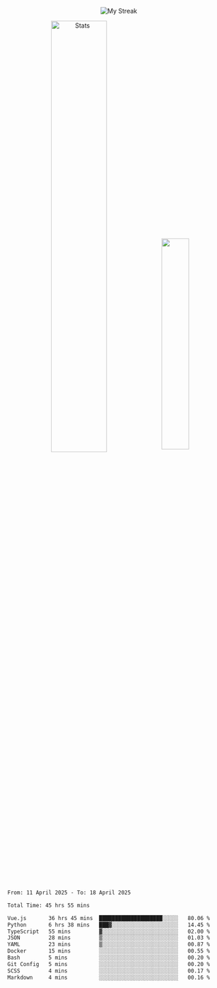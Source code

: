 <p align="center">
<picture>
  <source media="(prefers-color-scheme: dark)" srcset="http://github-readme-streak-stats.herokuapp.com?user=semolik&theme=dark&hide_border=true&background=DD272700">
  <img alt="My Streak" src="http://github-readme-streak-stats.herokuapp.com?user=semolik&hide_border=true">
</picture>
</p>
<div align="center">
  <picture>
    <source media="(prefers-color-scheme: dark)" srcset="https://github-readme-stats.vercel.app/api?username=semolik&show_icons=true&bg_color=DD272700&hide_border=true&theme=dark">
        <img alt="Stats" src="https://github-readme-stats.vercel.app/api?username=semolik&show_icons=true&bg_color=DD272700&hide_border=true" width="50%" >
  </picture>
  <sup>
  <picture>
  <source media="(prefers-color-scheme: dark)" srcset="https://github-readme-stats.vercel.app/api/top-langs/?username=semolik&layout=compact&hide_border=true&bg_color=DD272700&theme=dark">
  <img src="https://github-readme-stats.vercel.app/api/top-langs/?username=semolik&layout=compact&hide_border=true" width="35%" />
  </picture>
  </sup>
</div>
<!--START_SECTION:waka-->

```txt
From: 11 April 2025 - To: 18 April 2025

Total Time: 45 hrs 55 mins

Vue.js       36 hrs 45 mins  ████████████████████░░░░░   80.06 %
Python       6 hrs 38 mins   ███▓░░░░░░░░░░░░░░░░░░░░░   14.45 %
TypeScript   55 mins         ▓░░░░░░░░░░░░░░░░░░░░░░░░   02.00 %
JSON         28 mins         ▒░░░░░░░░░░░░░░░░░░░░░░░░   01.03 %
YAML         23 mins         ▒░░░░░░░░░░░░░░░░░░░░░░░░   00.87 %
Docker       15 mins         ░░░░░░░░░░░░░░░░░░░░░░░░░   00.55 %
Bash         5 mins          ░░░░░░░░░░░░░░░░░░░░░░░░░   00.20 %
Git Config   5 mins          ░░░░░░░░░░░░░░░░░░░░░░░░░   00.20 %
SCSS         4 mins          ░░░░░░░░░░░░░░░░░░░░░░░░░   00.17 %
Markdown     4 mins          ░░░░░░░░░░░░░░░░░░░░░░░░░   00.16 %
```

<!--END_SECTION:waka-->

